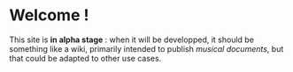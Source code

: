 Welcome !
=========

This site is **in alpha stage** : when it will be developped, it should be
something like a wiki, primarily intended to publish *musical documents*, but
that could be adapted to other use cases.

